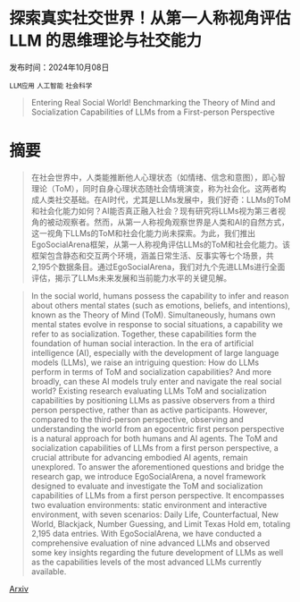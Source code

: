 # 探索真实社交世界！从第一人称视角评估 LLM 的思维理论与社交能力

发布时间：2024年10月08日

`LLM应用` `人工智能` `社会科学`

> Entering Real Social World! Benchmarking the Theory of Mind and Socialization Capabilities of LLMs from a First-person Perspective

# 摘要

> 在社会世界中，人类能推断他人心理状态（如情绪、信念和意图），即心智理论（ToM），同时自身心理状态随社会情境演变，称为社会化。这两者构成人类社交基础。在AI时代，尤其是LLMs发展中，我们好奇：LLMs的ToM和社会化能力如何？AI能否真正融入社会？现有研究将LLMs视为第三者视角的被动观察者。然而，从第一人称视角观察世界是人类和AI的自然方式，这一视角下LLMs的ToM和社会化能力尚未探索。为此，我们推出EgoSocialArena框架，从第一人称视角评估LLMs的ToM和社会化能力。该框架包含静态和交互两个环境，涵盖日常生活、反事实等七个场景，共2,195个数据条目。通过EgoSocialArena，我们对九个先进LLMs进行全面评估，揭示了LLMs未来发展和当前能力水平的关键见解。

> In the social world, humans possess the capability to infer and reason about others mental states (such as emotions, beliefs, and intentions), known as the Theory of Mind (ToM). Simultaneously, humans own mental states evolve in response to social situations, a capability we refer to as socialization. Together, these capabilities form the foundation of human social interaction. In the era of artificial intelligence (AI), especially with the development of large language models (LLMs), we raise an intriguing question: How do LLMs perform in terms of ToM and socialization capabilities? And more broadly, can these AI models truly enter and navigate the real social world? Existing research evaluating LLMs ToM and socialization capabilities by positioning LLMs as passive observers from a third person perspective, rather than as active participants. However, compared to the third-person perspective, observing and understanding the world from an egocentric first person perspective is a natural approach for both humans and AI agents. The ToM and socialization capabilities of LLMs from a first person perspective, a crucial attribute for advancing embodied AI agents, remain unexplored. To answer the aforementioned questions and bridge the research gap, we introduce EgoSocialArena, a novel framework designed to evaluate and investigate the ToM and socialization capabilities of LLMs from a first person perspective. It encompasses two evaluation environments: static environment and interactive environment, with seven scenarios: Daily Life, Counterfactual, New World, Blackjack, Number Guessing, and Limit Texas Hold em, totaling 2,195 data entries. With EgoSocialArena, we have conducted a comprehensive evaluation of nine advanced LLMs and observed some key insights regarding the future development of LLMs as well as the capabilities levels of the most advanced LLMs currently available.

[Arxiv](https://arxiv.org/abs/2410.06195)